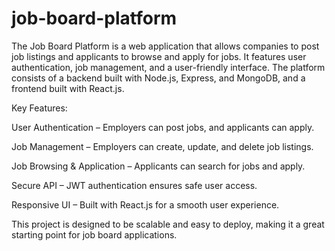 # job-board-platform

The Job Board Platform is a web application that allows companies to post job listings and applicants to browse and apply for jobs. It features user authentication, job management, and a user-friendly interface. The platform consists of a backend built with Node.js, Express, and MongoDB, and a frontend built with React.js.

Key Features:

User Authentication – Employers can post jobs, and applicants can apply.

Job Management – Employers can create, update, and delete job listings.

Job Browsing & Application – Applicants can search for jobs and apply.

Secure API – JWT authentication ensures safe user access.

Responsive UI – Built with React.js for a smooth user experience.

This project is designed to be scalable and easy to deploy, making it a great starting point for job board applications.

